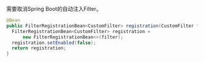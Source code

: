 需要取消Spring Boot的自动注入Filter。
```java
@Bean  
public FilterRegistrationBean<CustomFilter> registration(CustomFilter filter) {  
  FilterRegistrationBean<CustomFilter> registration =  
      new FilterRegistrationBean<>(filter);  
  registration.setEnabled(false);  
  return registration;  
}
```
<!--stackedit_data:
eyJoaXN0b3J5IjpbMTczODg0ODgyOSwtOTc1NzQ5MDQwXX0=
-->